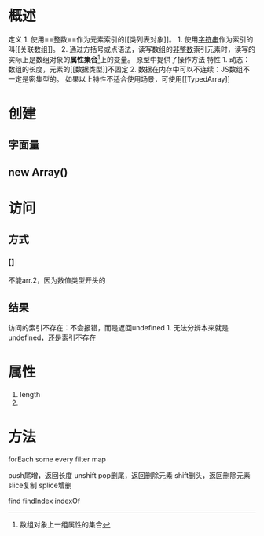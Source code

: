 # 概述
定义
	1. 使用==整数==作为元素索引的[[类列表对象]]。
		1. 使用<u>字符串</u>作为索引的叫[[关联数组]]。
		2. 通过方括号或点语法，读写数组的<u>非整数</u>索引元素时，读写的实际上是数组对象的**属性集合**[^1]上的变量。
原型中提供了操作方法
特性
	1. 动态：数组的长度，元素的[[数据类型]]不固定
	2. 数据在内存中可以不连续：JS数组不一定是密集型的。
如果以上特性不适合使用场景，可使用[[TypedArray]] 
# 创建
## 字面量
## new Array()
# 访问
## 方式
### []
不能arr.2，因为数值类型开头的
## 结果
访问的索引不存在：不会报错，而是返回undefined
	1. 无法分辨本来就是undefined，还是索引不存在
# 属性
1. length
2. 
# 方法
forEach
some
every
filter
map

push尾增，返回长度
unshift
pop删尾，返回删除元素
shift删头，返回删除元素
slice复制
splice增删

find
findIndex
indexOf

[^1]: 数组对象上一组属性的集合